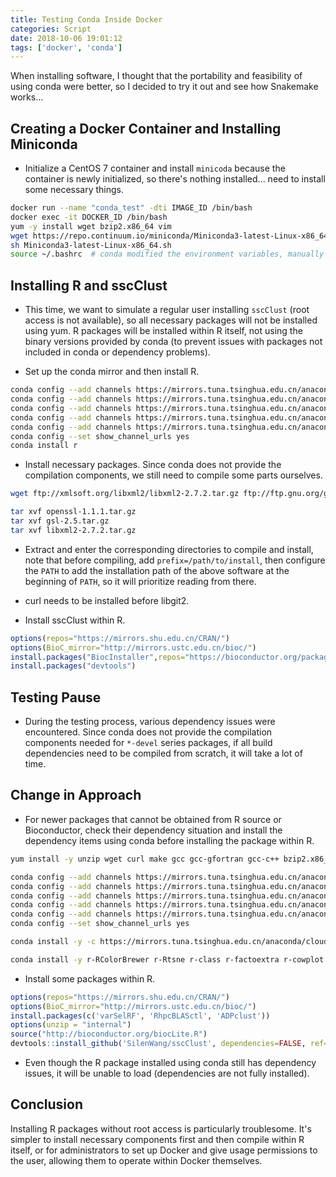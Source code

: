 ```yaml
---
title: Testing Conda Inside Docker
categories: Script
date: 2018-10-06 19:01:12
tags: ['docker', 'conda']
---
```


When installing software, I thought that the portability and feasibility of using conda were better, so I decided to try it out and see how Snakemake works...

<!-- more -->

## Creating a Docker Container and Installing Miniconda

- Initialize a CentOS 7 container and install `minicoda` because the container is newly initialized, so there's nothing installed... need to install some necessary things.

```bash
docker run --name "conda_test" -dti IMAGE_ID /bin/bash
docker exec -it DOCKER_ID /bin/bash
yum -y install wget bzip2.x86_64 vim
wget https://repo.continuum.io/miniconda/Miniconda3-latest-Linux-x86_64.sh
sh Miniconda3-latest-Linux-x86_64.sh
source ~/.bashrc  # conda modified the environment variables, manually make it effective
```

## Installing R and sscClust

- This time, we want to simulate a regular user installing `sscClust` (root access is not available), so all necessary packages will not be installed using yum. R packages will be installed within R itself, not using the binary versions provided by conda (to prevent issues with packages not included in conda or dependency problems).

- Set up the conda mirror and then install R.

```bash
conda config --add channels https://mirrors.tuna.tsinghua.edu.cn/anaconda/pkgs/free/
conda config --add channels https://mirrors.tuna.tsinghua.edu.cn/anaconda/pkgs/main/
conda config --add channels https://mirrors.tuna.tsinghua.edu.cn/anaconda/cloud/conda-forge/
conda config --add channels https://mirrors.tuna.tsinghua.edu.cn/anaconda/pkgs/r/
conda config --add channels https://mirrors.tuna.tsinghua.edu.cn/anaconda/cloud/bioconda/
conda config --set show_channel_urls yes
conda install r
```

- Install necessary packages. Since conda does not provide the compilation components, we still need to compile some parts ourselves.

```bash
wget ftp://xmlsoft.org/libxml2/libxml2-2.7.2.tar.gz ftp://ftp.gnu.org/gnu/gsl/gsl-2.5.tar.gz https://www.openssl.org/source/openssl-1.1.1.tar.gz https://curl.haxx.se/download/curl-7.61.1.tar.gz

tar xvf openssl-1.1.1.tar.gz
tar xvf gsl-2.5.tar.gz
tar xvf libxml2-2.7.2.tar.gz
```

- Extract and enter the corresponding directories to compile and install, note that before compiling, add `prefix=/path/to/install`, then configure the `PATH` to add the installation path of the above software at the beginning of `PATH`, so it will prioritize reading from there.
- curl needs to be installed before libgit2.

- Install sscClust within R.

```R
options(repos="https://mirrors.shu.edu.cn/CRAN/")
options(BioC_mirror="http://mirrors.ustc.edu.cn/bioc/")
install.packages("BiocInstaller",repos="https://bioconductor.org/packages/3.7/bioc")
install.packages("devtools")
```

## Testing Pause

- During the testing process, various dependency issues were encountered. Since conda does not provide the compilation components needed for `*-devel` series packages, if all build dependencies need to be compiled from scratch, it will take a lot of time.

## Change in Approach

- For newer packages that cannot be obtained from R source or Bioconductor, check their dependency situation and install the dependency items using conda before installing the package within R.

```bash
yum install -y unzip wget curl make gcc gcc-gfortran gcc-c++ bzip2.x86_64 vim

conda config --add channels https://mirrors.tuna.tsinghua.edu.cn/anaconda/pkgs/free/
conda config --add channels https://mirrors.tuna.tsinghua.edu.cn/anaconda/pkgs/main/
conda config --add channels https://mirrors.tuna.tsinghua.edu.cn/anaconda/cloud/conda-forge/
conda config --add channels https://mirrors.tuna.tsinghua.edu.cn/anaconda/pkgs/r/
conda config --add channels https://mirrors.tuna.tsinghua.edu.cn/anaconda/cloud/bioconda/
conda config --set show_channel_urls yes

conda install -y -c https://mirrors.tuna.tsinghua.edu.cn/anaconda/cloud/bioconda/ bioconductor-SingleCellExperiment bioconductor-scran bioconductor-SC3 bioconductor-zinbwave bioconductor-BiocParallel

conda install -y r-RColorBrewer r-Rtsne r-class r-factoextra r-cowplot r-data.table r-ggplot2 r-MASS r-rjson r-cluster r-ks r-fields r-doParallel r-plyr r-igraph r-densityClust r-e1071 r-devtools
```

- Install some packages within R.

```R
options(repos="https://mirrors.shu.edu.cn/CRAN/")
options(BioC_mirror="http://mirrors.ustc.edu.cn/bioc/")
install.packages(c('varSelRF', 'RhpcBLASctl', 'ADPclust'))
options(unzip = "internal")
source("http://bioconductor.org/biocLite.R")
devtools::install_github('SilenWang/sscClust', dependencies=FALSE, ref="dev")
```

- Even though the R package installed using conda still has dependency issues, it will be unable to load (dependencies are not fully installed).

## Conclusion

Installing R packages without root access is particularly troublesome. It's simpler to install necessary components first and then compile within R itself, or for administrators to set up Docker and give usage permissions to the user, allowing them to operate within Docker themselves.
```